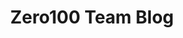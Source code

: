 ---
templateKey: 'home-page'
title: Zero100 Team Blog
meta_title: Zero100
meta_description: >-
  SW Maestro 11기 Zero100팀 팀블로그 입니다.
heading: 팀 블로그 개설
description: >-
  6개월 간의 활동과 아이템의 사업화 과정 기록을 남기기 위해 홈페이지를 개설했습니다.
offerings:
  blurbs:
    - image: /img/coffee.png
      text: >
        Item 1
    - image: /img/coffee-gear.png
      text: >
        Item 2
    - image: /img/tutorials.png
      text: >
        Item 3
    - image: /img/meeting-space.png
      text: >
        Item 4
testimonials:
  - author: Mentor 1
    quote: >-
      Donec scelerisque magna nec condimentum porttitor. Aliquam vel diam sed diam luctus pretium. 
      Sed quis egestas libero. Vestibulum nec venenatis ligula. 
  - author: Mentor 2
    quote: >-
      Fusce porttitor vulputate enim, nec blandit magna gravida et. Etiam et dignissim ligula. 
      Lorem ipsum dolor sit amet, consectetur adipiscing elit.
---
